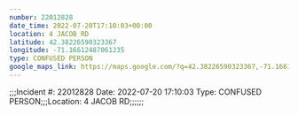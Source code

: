 ```yaml
---
number: 22012828
date_time: 2022-07-20T17:10:03+00:00
location: 4 JACOB RD
latitude: 42.38226590323367
longitude: -71.16612487061235
type: CONFUSED PERSON
google_maps_link: https://maps.google.com/?q=42.38226590323367,-71.16612487061235
---
```


;;;Incident #: 22012828  Date: 2022-07-20 17:10:03   Type: CONFUSED PERSON;;;Location: 4 JACOB RD;;;;;;
